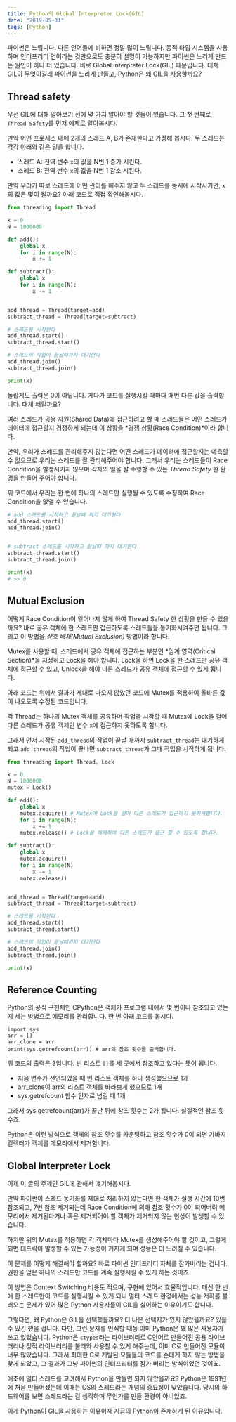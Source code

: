 ```yaml
---
title: Python의 Global Interpreter Lock(GIL)
date: "2019-05-31"
tags: [Python]
---
```


파이썬은 느립니다. 다른 언어들에 비하면 정말 많이 느립니다. 동적 타입 시스템을 사용하며 인터프리터 언어라는 것만으로도 충분히 설명이 가능하지만 파이썬은 느리게 만드는 원인이 하나 더 있습니다.
바로 Global Interpreter Lock(GIL) 때문입니다. 대체 GIL이 무엇이길래 파이썬을 느리게 만들고, Python은 왜 GIL을 사용할까요?

## Thread safety

우선 GIL에 대해 알아보기 전에 몇 가지 알아야 할 것들이 있습니다. 그 첫 번째로 `Thread Safety`를 먼저 예제로 알아봅시다.

만약 어떤 프로세스 내에 2개의 스레드 A, B가 존재한다고 가정해 봅시다. 두 스레드는 각각 아래와 같은 일을 합니다.
- 스레드 A: 전역 변수 `x`의 값을 N번 1 증가 시킨다.
- 스레드 B: 전역 변수 `x`의 값을 N번 1 감소 시킨다.

만약 우리가 따로 스레드에 어떤 관리를 해주지 않고 두 스레드를 동시에 시작시키면, `x`의 값은 몇이 될까요? 아래 코드로 직접 확인해봅시다.

```python
from threading import Thread

x = 0
N = 1000000

def add():
	global x
	for i in range(N):
		x += 1

def subtract():
	global x
	for i in range(N):
		x -= 1


add_thread = Thread(target=add)
subtract_thread = Thread(target=subtract)

# 스레드를 시작한다
add_thread.start()
subtract_thread.start()

# 스레드의 작업이 끝날때까지 대기한다
add_thread.join()
subtract_thread.join()

print(x)
```

놀랍게도 출력은 0이 아닙니다. 게다가 코드를 실행시킬 때마다 매번 다른 값을 출력합니다. 대체 왜일까요?

여러 스레드가 공용 자원(Shared Data)에 접근하려고 할 때 스레드들은 어떤 스레드가 데이터에 접근할지 경쟁하게 되는데 이 상황을 *경쟁 상황(Race Condition)*이라 합니다.

만약, 우리가 스레드를 관리해주지 않는다면 어떤 스레드가 데이터에 접근할지는 예측할 수 없으므로 우리는 스레드를 잘 관리해주어야 합니다. 그래서 우리는 스레드들이 Race Condition을 발생시키지 않으며 각자의 일을 잘 수행할 수 있는 *Thread Safety* 한 환경을 만들어 주어야 합니다.

위 코드에서 우리는 한 번에 하나의 스레드만 실행될 수 있도록 수정하여 Race Condition을 없앨 수 있습니다.
```py
# add 스레드를 시작하고 끝날때 까지 대기한다
add_thread.start()
add_thread.join()


# subtract 스레드를 시작하고 끝날때 까지 대기한다
subtract_thread.start()
subtract_thread.join()

print(x)
# >> 0
```

## Mutual Exclusion

어떻게 Race Condition이 일어나지 않게 하여 Thread Safety 한 상황을 만들 수 있을까요? 바로 공유 객체에 한 스레드만 접근하도록 스레드들을 동기화시켜주면 됩니다. 그리고 이 방법을 *상호 배제(Mutual Exclusion)* 방법이라 합니다.

Mutex를 사용할 때, 스레드에서 공유 객체에 접근하는 부분인 *임계 영역(Critical Section)*을 지정하고 Lock을 해야 합니다. Lock을 하면 Lock을 한 스레드만 공유 객체에 접근할 수 있고, Unlock을 해야 다른 스레드가 공유 객체에 접근할 수 있게 됩니다.

아래 코드는 위에서 결과가 제대로 나오지 않았던 코드에 Mutex를 적용하여 올바른 값이 나오도록 수정된 코드입니다.

각 Thread는 하나의 Mutex 객체를 공유하며 작업을 시작할 때 Mutex에 Lock을 걸어 다른 스레드가 공유 객체인 변수 `x`에 접근하지 못하도록 합니다.

그래서 먼저 시작된 `add_thread`의 작업이 끝날 때까지 `subtract_thread`는 대기하게 되고 `add_thread`의 작업이 끝나면 `subtract_thread`가 그때 작업을 시작하게 됩니다.

```python
from threading import Thread, Lock

x = 0
N = 1000000
mutex = Lock()

def add():
	global x
	mutex.acquire() # Mutex에 Lock을 걸어 다른 스레드가 접근하지 못하게합니다.
	for i in range(N):
		x += 1
	mutex.release() # Lock을 해제하여 다른 스레드가 접근 할 수 있도록 합니다.

def subtract():
	global x
	mutex.acquire()
	for i in range(N)
		x -= 1
	mutex.release()


add_thread = Thread(target=add)
subtract_thread = Thread(target=subtract)

# 스레드를 시작한다
add_thread.start()
subtract_thread.start()

# 스레드의 작업이 끝날때까지 대기한다
add_thread.join()
subtract_thread.join()

print(x)
```

## Reference Counting

Python의 공식 구현체인 CPython은 객체가 프로그램 내에서 몇 번이나 참조되고 있는지 세는 방법으로 메모리를 관리합니다. 한 번 아래 코드를 봅시다.

```
import sys
arr = []
arr_clone = arr
print(sys.getrefcount(arr)) # arr의 참조 횟수를 출력합니다.
```

위 코드의 출력은 3입니다. 빈 리스트 `[]`를 세 곳에서 참조하고 있다는 뜻이 됩니다. 
- 처음 변수가 선언되었을 때 빈 리스트 객체를 하나 생성했으므로 1개
- arr_clone이 arr의 리스트 객체를 바라보게 했으므로 1개
- sys.getrefcount 함수 인자로 넘길 때 1개

그래서 sys.getrefcount(arr)가 끝난 뒤에 참조 횟수는 2가 됩니다. 실질적인 참조 횟수죠.

Python은 이런 방식으로 객체의 참조 횟수를 카운팅하고 참조 횟수가 0이 되면 가바지 컬렉터가 객체를 메모리에서 제거합니다.

## Global Interpreter Lock

이제 이 글의 주제인 GIL에 관해서 얘기해봅시다.

만약 파이썬이 스레드 동기화를 제대로 처리하지 않는다면 한 객체가 실행 시간에 10번 참조되고, 7번 참조 제거되는데 Race Condition에 의해 참조 횟수가 0이 되어버려 메모리에서 제거된다거나 혹은 제거되어야 할 객체가 제거되지 않는 현상이 발생할 수 있습니다.

하지만 위의 Mutex를 적용하면 각 객체마다 Mutex를 생성해주어야 할 것이고, 그렇게 되면 데드락이 발생할 수 있는 가능성이 커지게 되며 성능은 더 느려질 수 있습니다.

이 문제를 어떻게 해결해야 할까요? 바로 파이썬 인터프리터 자체를 잠가버리는 겁니다. 권한을 얻은 하나의 스레드만 코드를 계속 실행시킬 수 있게 하는 것이죠.

이 방법은 Context Switching 비용도 적으며, 구현에 있어서 효율적입니다. 대신 한 번에 한 스레드만이 코드를 실행시킬 수 있게 되니 멀티 스레드 환경에서는 성능 저하를 불러오는 문제가 있어 많은 Python 사용자들이 GIL을 싫어하는 이유이기도 합니다.

그렇다면, 왜 Python은 GIL을 선택했을까요? 더 나은 선택지가 있지 않았을까요? 있을 수 있긴 했을 겁니다. 다만, 그런 문제를 인식할 때쯤 이미 Python은 꽤 많은 사용자가 쓰고 있었습니다. Python은 `ctypes`라는 라이브러리로 C언어로 만들어진 공용 라이브러리나 정적 라이브러리를 불러와 사용할 수 있게 해주는데, 이미 C로 만들어진 모듈이 너무 많았습니다. 그래서 최대한 C로 개발된 모듈들의 코드를 손대게 하지 않는 방법을 찾게 되었고, 그 결과가 그냥 파이썬의 인터프리터를 잠가 버리는 방식이었던 것이죠.

애초에 멀티 스레드를 고려해서 Python을 만들면 되지 않았을까요? Python은 1991년에 처음 만들어졌는데 이때는 OS의 스레드라는 개념의 중요성이 낮았습니다. 당시의 하드웨어를 보면 스레드라는 걸 생각하며 무언가를 만들 환경이 아니었죠.

이게 Python이 GIL을 사용하는 이유이자 지금의 Python이 존재하게 된 이유입니다.
